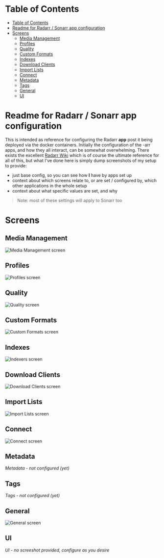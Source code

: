# Table of Contents
- [Table of Contents](#table-of-contents)
- [Readme for Radarr / Sonarr app configuration](#readme-for-radarr--sonarr-app-configuration)
- [Screens](#screens)
  - [Media Management](#media-management)
  - [Profiles](#profiles)
  - [Quality](#quality)
  - [Custom Formats](#custom-formats)
  - [Indexes](#indexes)
  - [Download Clients](#download-clients)
  - [Import Lists](#import-lists)
  - [Connect](#connect)
  - [Metadata](#metadata)
  - [Tags](#tags)
  - [General](#general)
  - [UI](#ui)



# Readme for Radarr / Sonarr app configuration

This is intended as reference for configuring the Radarr **app** post it being deployed via the docker containers.
Initially the configuration of the -arr apps, and how they all interact, can be somewhat overwhelming. 
There exists the excellent [Radarr Wiki](https://wiki.servarr.com/radarr) which is of course the ultimate reference for all of this, but what I've done here is simply dump screenshots of my setup to provide: 

- just base config, so you can see how **I** have by apps set up
- context about which screens relate to, or are set / configured by, which other applications in the whole setup
- context about what specific values are set, and why

> Note: most of these settings will apply to Sonarr too


# Screens

## Media Management
![Media Management screen](./Radarr_MediaManagement.png)

## Profiles
![Profiles screen](./Radarr_Profiles.png)

## Quality
![Quality screen](./Radarr_Quality.png)

## Custom Formats
![Custom Formats screen](./Radarr_CustomFormats.png)

## Indexes
![Indexers screen](./Radarr_Indexers.png)

## Download Clients
![Download Clients screen](./Radarr_DownloadClients.png)

## Import Lists
![Import Lists screen](./Radarr_ImportLists.png)

## Connect
![Connect screen](./Radarr_Connect.png)

## Metadata
_Metadata - not configured (yet)_

## Tags
_Tags - not configured (yet)_

## General
![General screen](./Radar_General.png)

## UI
_UI - no screeshot provided, configure as you desire_